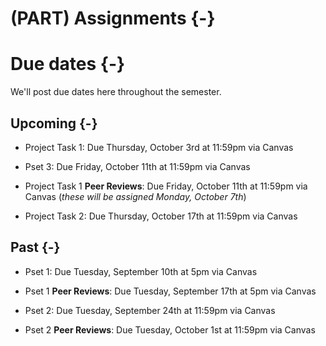 
# (PART) Assignments {-}

# Due dates {-}

We'll post due dates here throughout the semester. 

## Upcoming {-}

- Project Task 1: Due Thursday, October 3rd at 11:59pm via Canvas

- Pset 3: Due Friday, October 11th at 11:59pm via Canvas

- Project Task 1 **Peer Reviews**: Due Friday, October 11th at 11:59pm via Canvas (*these will be assigned Monday, October 7th*)

- Project Task 2: Due Thursday, October 17th at 11:59pm via Canvas


## Past {-}

- Pset 1: Due Tuesday, September 10th at 5pm via Canvas

- Pset 1 **Peer Reviews**: Due Tuesday, September 17th at 5pm via Canvas

- Pset 2: Due Tuesday, September 24th at 11:59pm via Canvas

- Pset 2 **Peer Reviews**: Due Tuesday, October 1st at 11:59pm via Canvas
